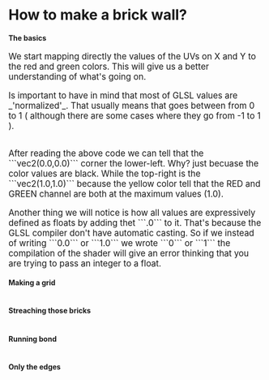<style>
    p {
        font-size: 120%;
    }
    canvas {
        border-radius: 10px;
    }

    pre code {
        width: 100%;
        font-size: 100%;
        border-radius: 5px;
    }
</style>

# How to make a brick wall?

#### The basics

<p>
We start mapping directly the values of the UVs on X and Y to the red and green colors. This will give us a better understanding of what's going on.
</p>

<p>
Is important to have in mind that most of GLSL values are _'normalized'_. That usually means that goes between from 0 to 1 ( although there are some cases where they go from -1 to 1 ).
</p>

<div style="position: absolute; right: 10px;">
    <canvas src="tutorial-brick/00.frag" style="width: 250px; height: 250px;"></canvas>
</div>
<div style="margin-right:15px">
<pre><code src="tutorial-brick/00.frag" class="glsl lineNumbers"></code></pre>
</div>

<p>
After reading the above code we can tell that the ```vec2(0.0,0.0)``` corner the lower-left. Why? just becuase the color values are black.
While the top-right is the ```vec2(1.0,1.0)``` because the yellow color tell that the RED and GREEN channel are both at the maximum values (1.0).
</p>

<p>
Another thing we will notice is how all values are expressively defined as floats by adding thet ```.0``` to it. That's because the GLSL compiler don't have automatic casting. So if we instead of writing ```0.0``` or ```1.0``` we wrote ```0``` or ```1``` the compilation of the shader will give an error thinking that you are trying to pass an integer to a float.  
</p>

#### Making a grid 

<div style="position: absolute; right: 10px;">
    <canvas src="tutorial-brick/01.frag" style="width: 250px; height: 250px;"></canvas>
</div>
<div style="margin-right:15px">
<pre><code src="tutorial-brick/01.frag" class="glsl lineNumbers"></code></pre>
</div>

#### Streaching those bricks

<div style="position: absolute; right: 10px;">
    <canvas src="tutorial-brick/02.frag" style="width: 250px; height: 250px;"></canvas>
</div>
<div style="margin-right:15px">
<pre><code src="tutorial-brick/02.frag" class="glsl lineNumbers"></code></pre>
</div>

#### Running bond

<div style="position: absolute; right: 10px;">
    <canvas src="tutorial-brick/03.frag" style="width: 250px; height: 250px;"></canvas>
</div>
<div style="margin-right:15px">
<pre><code src="tutorial-brick/03.frag" class="glsl lineNumbers"></code></pre>
</div>

#### Only the edges

<div style="position: absolute; right: 10px;">
    <canvas src="tutorial-brick/04.frag" style="width: 250px; height: 250px;"></canvas>
</div>
<div style="margin-right:15px">
<pre><code src="tutorial-brick/04.frag" class="glsl lineNumbers"></code></pre>
</div>


